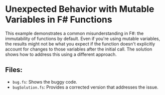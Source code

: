 # Unexpected Behavior with Mutable Variables in F# Functions

This example demonstrates a common misunderstanding in F#: the immutability of functions by default.  Even if you're using mutable variables, the results might not be what you expect if the function doesn't explicitly account for changes to those variables after the initial call.  The solution shows how to address this using a different approach.

## Files:

* `bug.fs`: Shows the buggy code.
* `bugSolution.fs`: Provides a corrected version that addresses the issue.